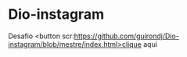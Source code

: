 # Dio-instagram
Desafio 
<button scr:https://github.com/guirondj/Dio-instagram/blob/mestre/index.html>clique aqui </button>
